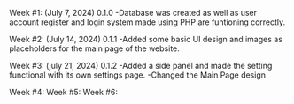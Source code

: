 Week #1: (July 7, 2024) 0.1.0
  -Database was created as well as user account register and login system made using PHP are funtioning correctly.
  
Week #2: (July 14, 2024) 0.1.1
  -Added some basic UI design and images as placeholders for the main page of the website.

Week #3: (july 21, 2024) 0.1.2
  -Added a side panel and made the setting functional with its own settings page.
  -Changed the Main Page design
  
Week #4:
Week #5:
Week #6:
